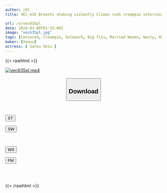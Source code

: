 ```yaml
---
author: j91
title: VEC-635 Breasts shaking violently Climax rush creampie intercourse that destroys the reason of the big-breasted wife who lives in the neighborhood Shio Sato

url: /v/vec635pl
date: 2024-03-08T01:33:00Z
image: "vec635pl.jpg"
tags: [Censored, Creampie, Solowork, Big Tits, Married Woman, Nasty, Hardcore, Mature Woman	]
maker: [Venus]
actress: [ Satou Shio ]
---
```



{{< rawhtml >}}

<div class="video" data-videoid="8ZXxVpb7bgIoa3W">
    <a href="javascript:;">
        <img src="/v/vec635pl/vec635pl.jpg" width="WIDTH" height="HEIGHT" alt="vec635pl.mp4" loading="lazy">
    </a>
</div>

<script type="text/javascript" src="https://j91.asia/asset/on-demand-st.js"></script>

<br>
  <link rel="stylesheet" href="https://j91.asia/asset/bs5.css">
  
  <center>
  <button class="btn btn-primary" type="button" data-bs-toggle="collapse" data-bs-target=".multi-collapse" aria-expanded="false" aria-controls="multiCollapseExample1 multiCollapseExample2"><h2>Download</h2></button></center>
</p>
<div class="row">
  <div class="col">
    <div class="collapse multi-collapse" id="multiCollapseExample1">
      <div class="card card-body">
	      	      <br>
<div class="buttons">  
<p><a href="https://streamtape.to/v/8ZXxVpb7bgIoa3W" target="_blank"><button class="btn-hover color-3"><i class="fa fa-download"></i> ST</button></a></p>
<p><a href="https://cdnwish.com/w4ineo35wsxs" target="_blank"><button class="btn-hover color-2"><i class="fa fa-download"></i> SW</button></a></p></div>
    </div>
  </div>
</div>
  <div class="col">
    <div class="collapse multi-collapse" id="multiCollapseExample2">
      <div class="card card-body">
	      <br>
<div class="buttons">
<p><a href="https://wolfstream.tv/9h6lstb27tmq"><button class="btn-hover color-9"><i class="fa fa-download"></i> WS</button></a></p>
<p><a href="https://filemoon.sx/d/96ypel5xyttm"><button class="btn-hover color-8"><i class="fa fa-download"></i> FM</button></a></p></div>
<br><br>
      </div>
    </div>
  </div>
</div>

{{< /rawhtml >}}